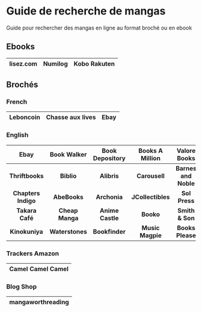 # Guide de recherche de mangas

Guide pour rechercher des mangas en ligne au format broché ou en ebook

## Ebooks

| lisez.com | Numilog | Kobo Rakuten |
|:----------:|:-------------:|:------:|

## Brochés

### French
| Leboncoin | Chasse aux lives | Ebay |
|:----------:|:-------------:|:------:|

### English
| Ebay | Book Walker | Book Depository | Books A Million | Valore Books |
|:----------:|:-------------:|:------:|:------:|:------:|
| **Thriftbooks** | **Biblio** | **Alibris** | **Carousell** | **Barnes and Noble** |
| **Chapters Indigo** | **AbeBooks** | **Archonia** | **JCollectibles** | **Sol Press** |
| **Takara Café** | **Cheap Manga** | **Anime Castle** | **Booko** | **Smith & Son** |
| **Kinokuniya** | **Waterstones** | **Bookfinder** | **Music Magpie** | **Books Please** |

### Trackers Amazon

| Camel Camel Camel |
|:-:|

### Blog Shop

| mangaworthreading |
|:-:|
